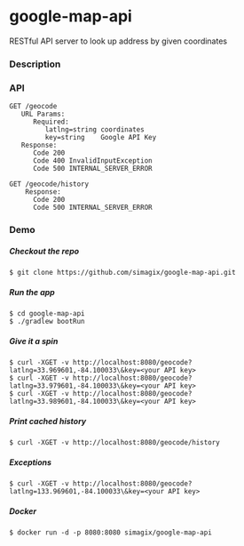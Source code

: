 # google-map-api
RESTful API server to look up address by given coordinates
### Description
### API
```
GET /geocode
   URL Params:
      Required:
         latlng=string coordinates
         key=string    Google API Key
   Response:
      Code 200
      Code 400 InvalidInputException
      Code 500 INTERNAL_SERVER_ERROR

GET /geocode/history
    Response:
      Code 200
      Code 500 INTERNAL_SERVER_ERROR
```
### Demo
##### Checkout the repo
```
$ git clone https://github.com/simagix/google-map-api.git
```
##### Run the app
```
$ cd google-map-api
$ ./gradlew bootRun
```
##### Give it a spin
```
$ curl -XGET -v http://localhost:8080/geocode?latlng=33.969601,-84.100033\&key=<your API key>
$ curl -XGET -v http://localhost:8080/geocode?latlng=33.979601,-84.100033\&key=<your API key>
$ curl -XGET -v http://localhost:8080/geocode?latlng=33.989601,-84.100033\&key=<your API key>
```
##### Print cached history
```
$ curl -XGET -v http://localhost:8080/geocode/history
```
##### Exceptions
```
$ curl -XGET -v http://localhost:8080/geocode?latlng=133.969601,-84.100033\&key=<your API key>
```
##### Docker
```
$ docker run -d -p 8080:8080 simagix/google-map-api
```
